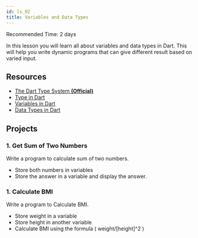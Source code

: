 ```yaml
---
id: ls_02
title: Variables and Data Types
---
```


Recommended Time: 2 days

In this lesson you will learn all about variables and data types in Dart. This will help you write dynamic programs that can give different result based on varied input.

## Resources

- [The Dart Type System **(Official)**](https://dart.dev/guides/language/type-system)
- [Type in Dart](https://www.educative.io/answers/what-are-the-data-types-in-dart)
- [Variables in Dart](https://dart-tutorial.com/introduction-and-basics/variables-in-dart/)
- [Data Types in Dart](https://dart-tutorial.com/introduction-and-basics/datatypes-in-dart/)

## Projects

### 1. Get Sum of Two Numbers

Write a program to calculate sum of two numbers.

- Store both numbers in variables
- Store the answer in a variable and display the answer.

### 1. Calculate BMI

Write a program to Calculate BMI.

- Store weight in a variable
- Store height in another variable
- Calculate BMI using the formula ( weight/[height]^2 )
